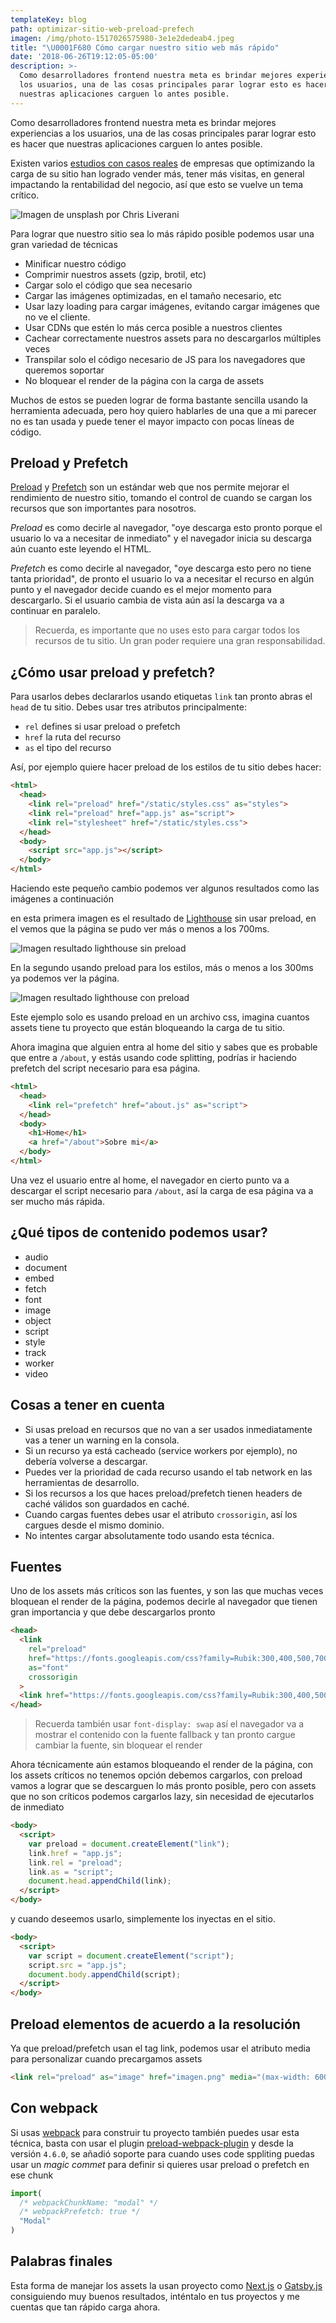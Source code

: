 ```yaml
---
templateKey: blog
path: optimizar-sitio-web-preload-prefech
imagen: /img/photo-1517026575980-3e1e2dedeab4.jpeg
title: "\U0001F680 Cómo cargar nuestro sitio web más rápido"
date: '2018-06-26T19:12:05-05:00'
description: >-
  Como desarrolladores frontend nuestra meta es brindar mejores experiencias a
  los usuarios, una de las cosas principales parar lograr esto es hacer que
  nuestras aplicaciones carguen lo antes posible.
---
```

Como desarrolladores frontend nuestra meta es brindar mejores experiencias a los usuarios, una de las cosas principales parar lograr esto es hacer que nuestras aplicaciones carguen lo antes posible. 

Existen varios [estudios con casos reales](https://searchengineland.com/mobile-speed-case-studies-push-for-faster-page-loads-295331) de empresas que optimizando la carga de su sitio han logrado vender más, tener más visitas, en general impactando la rentabilidad del negocio, así que esto se vuelve un tema crítico.

![Imagen de unsplash por Chris Liverani](/img/photo-1517026575980-3e1e2dedeab4.jpeg)

Para lograr que nuestro sitio sea lo más rápido posible podemos usar una gran variedad de técnicas

* Minificar nuestro código
* Comprimir nuestros assets (gzip, brotil, etc)
* Cargar solo el código que sea necesario
* Cargar las imágenes optimizadas, en el tamaño necesario, etc
* Usar lazy loading para cargar imágenes, evitando cargar imágenes que no ve el cliente.
* Usar CDNs que estén lo más cerca posible a nuestros clientes
* Cachear correctamente nuestros assets para no descargarlos múltiples veces
* Transpilar solo el código necesario de JS para los navegadores que queremos soportar
* No bloquear el render de la página con la carga de assets

Muchos de estos se pueden lograr de forma bastante sencilla usando la herramienta adecuada, pero hoy quiero hablarles de una que a mi parecer no es tan usada y puede tener el mayor impacto con pocas líneas de código.

## Preload y Prefetch

[Preload](https://www.w3.org/TR/preload/) y [Prefetch](https://www.w3.org/TR/resource-hints/#prefetch) son un estándar web que nos permite mejorar el rendimiento de nuestro sitio, tomando el control de cuando se cargan los recursos que son importantes para nosotros.

_Preload_ es como decirle al navegador, "oye descarga esto pronto porque el usuario lo va a necesitar de inmediato" y el navegador inicia su descarga aún cuanto este leyendo el HTML.

_Prefetch_ es como decirle al navegador, "oye descarga esto pero no tiene tanta prioridad", de pronto el usuario lo va a necesitar el recurso en algún punto y el navegador decide cuando es el mejor momento para descargarlo. Si el usuario cambia de vista aún así la descarga va a continuar en paralelo.

> Recuerda, es importante que no uses esto para cargar todos los recursos de tu sitio. Un gran poder requiere una gran responsabilidad.

## ¿Cómo usar preload y prefetch?

Para usarlos debes declararlos usando etiquetas `link` tan pronto abras el `head` de tu sitio. Debes usar tres atributos principalmente:

* `rel` defines si usar preload o prefetch
* `href` la ruta del recurso
* `as` el tipo del recurso

Así, por ejemplo quiere hacer preload de los estilos de tu sitio debes hacer:

```html
<html>
  <head>
    <link rel="preload" href="/static/styles.css" as="styles">
    <link rel="preload" href="app.js" as="script">
    <link rel="stylesheet" href="/static/styles.css">
  </head>
  <body>
    <script src="app.js"></script>
  </body>
</html>
```

Haciendo este pequeño cambio podemos ver algunos resultados como las imágenes a continuación 

en esta primera imagen es el resultado de [Lighthouse](https://developers.google.com/web/tools/lighthouse/?hl=es) sin usar preload, en el vemos que la página se pudo ver más o menos a los 700ms.

![Imagen resultado lighthouse sin preload](/img/screen-shot-2018-06-26-at-19.09.41.png)

En la segundo usando preload para los estilos, más o menos a los 300ms ya podemos ver la página.

![Imagen resultado lighthouse con preload](/img/screen-shot-2018-06-26-at-19.06.27.png)

Este ejemplo solo es usando preload en un archivo css, imagina cuantos assets tiene tu proyecto que están bloqueando la carga de tu sitio.

Ahora imagina que alguien entra al home del sitio y sabes que es probable que entre a `/about`, y estás usando code splitting, podrías ir haciendo prefetch del script necesario para esa página.

```html
<html>
  <head>
    <link rel="prefetch" href="about.js" as="script">
  </head>
  <body>
    <h1>Home</h1>
    <a href="/about">Sobre mi</a>
  </body>
</html>
```

Una vez el usuario entre al home, el navegador en cierto punto va a descargar el script necesario para `/about`, así la carga de esa página va a ser mucho más rápida.

## ¿Qué tipos de contenido podemos usar?

* audio
* document
* embed
* fetch
* font
* image
* object
* script
* style
* track
* worker
* video

## Cosas a tener en cuenta

* Si usas preload en recursos que no van a ser usados inmediatamente vas a tener un warning en la consola.
* Si un recurso ya está cacheado (service workers por ejemplo), no debería volverse a descargar.
* Puedes ver la prioridad de cada recurso usando el tab network en las herramientas de desarrollo.
* Si los recursos a los que haces preload/prefetch tienen headers de caché válidos son guardados en caché.
* Cuando cargas fuentes debes usar el atributo `crossorigin`, así los cargues desde el mismo dominio.
* No intentes cargar absolutamente todo usando esta técnica.

## Fuentes

Uno de los assets más críticos son las fuentes, y son las que muchas veces bloquean el render de la página, podemos decirle al navegador que tienen gran importancia y que debe descargarlos pronto

```html
<head>
  <link 
    rel="preload" 
    href="https://fonts.googleapis.com/css?family=Rubik:300,400,500,700"
    as="font"
    crossorigin
  >
  <link href="https://fonts.googleapis.com/css?family=Rubik:300,400,500,700" rel="stylesheet">
</head>
```

> Recuerda también usar `font-display: swap` así el navegador va a mostrar el contenido con la fuente fallback y tan pronto cargue cambiar la fuente, sin bloquear el render

Ahora técnicamente aún estamos bloqueando el render de la página, con los assets críticos no tenemos opción debemos cargarlos, con preload vamos a lograr que se descarguen lo más pronto posible, pero con assets que no son críticos podemos cargarlos lazy, sin necesidad de ejecutarlos de inmediato

```html
<body>
  <script>
    var preload = document.createElement("link");
    link.href = "app.js";
    link.rel = "preload";
    link.as = "script";
    document.head.appendChild(link);
  </script>
</body>
```

y cuando deseemos usarlo, simplemente los inyectas en el sitio.

```html
<body>
  <script>
    var script = document.createElement("script");
    script.src = "app.js";
    document.body.appendChild(script);
  </script>
</body>
```

## Preload elementos de acuerdo a la resolución

Ya que preload/prefetch usan el tag link, podemos usar el atributo media para personalizar cuando precargamos assets

```html
<link rel="preload" as="image" href="imagen.png" media="(max-width: 600px)">
```

## Con webpack

Si usas [webpack](https://webpack.js.org/) para construir tu proyecto también puedes usar esta técnica, basta con usar el plugin [preload-webpack-plugin](https://github.com/GoogleChromeLabs/preload-webpack-plugin) y desde la versión `4.6.0`, se añadió soporte para cuando uses code sppliting puedas usar un _magic commet_ para definir si quieres usar preload o prefetch en ese chunk 

```js
import(
  /* webpackChunkName: "modal" */
  /* webpackPrefetch: true */
  "Modal"
)
```

## Palabras finales

Esta forma de manejar los assets la usan proyecto como [Next.js](https://github.com/zeit/next.js/) o [Gatsby.js](https://www.gatsbyjs.org/) consiguiendo muy buenos resultados, inténtalo en tus proyectos y me cuentas que tan rápido carga ahora.
